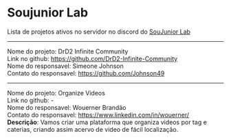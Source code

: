 # Soujunior Lab

Lista de projetos ativos no servidor no discord do [SouJunior Lab](https://discord.gg/soujunior-community-759176734460346423)

----------------

Nome do projeto: DrD2 Infinite Community  
Link no github: https://github.com/DrD2-Infinite-Community  
Nome do responsavel: Simeone Johnson  
Contato do responsavel: https://github.com/Johnson49  

---------------

Nome do projeto: Organize Videos    
Link no github: -  
Nome do responsavel: Wouerner Brandão    
Contato do responsavel: https://www.linkedin.com/in/wouerner/   
**Descrição**: Vamos criar uma plataforma que organiza videos por tag e caterias, criando assim acervo de video de fácil localização.  
